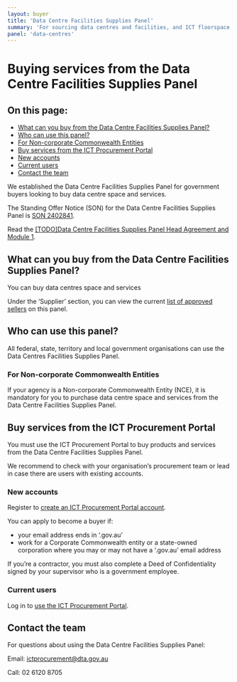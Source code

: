 ```yaml
---
layout: buyer
title: 'Data Centre Facilities Supplies Panel'
summary: 'For sourcing data centres and facilities, and ICT floorspace'
panel: 'data-centres'
---
```


# Buying services from the Data Centre Facilities Supplies Panel

<nav class="au-inpage-nav-links" aria-label="in page navigation">
  <h2 class="au-inpage-nav-links__heading">On this page:</h2>
  <ul class="au-link-list">
    <li><a href="#what-can-you-buy">What can you buy from the Data Centre Facilities Supplies Panel?</a></li>
    <li><a href="#who-can-use-this-panel">Who can use this panel?</a></li>
    <li><a href="#non-corporate-commonwealth-entities">For Non-corporate Commonwealth Entities</a></li>
    <li><a href="#buy-services-from-the-ict-procurement-portal">Buy services from the ICT Procurement Portal</a></li>
    <li><a href="#new-accounts">New accounts</a></li>
    <li><a href="#current-users">Current users</a></li>
    <li><a href="#contact-the-team">Contact the team</a></li>
  </ul>
</nav>

We established the Data Centre Facilities Supplies Panel for government buyers looking to buy data centre space and services.

The Standing Offer Notice (SON) for the Data Centre Facilities Supplies Panel is <a href="https://www.tenders.gov.au/Son/Show/fe5fa4fb-f204-8d9e-0cf8-73240c00b6fc" target="_blank" rel="external noreferrer">SON 2402841</a>.

Read the <a href="#" target="_blank" rel="external noreferrer">[TODO]Data Centre Facilities Supplies Panel Head Agreement and Module 1</a>.

## <span name="what-can-you-buy">What can you buy from the Data Centre Facilities Supplies Panel?</span>

You can buy data centres space and services

Under the ‘Supplier’ section, you can view the current <a href="https://www.tenders.gov.au/Son/Show/fe5fa4fb-f204-8d9e-0cf8-73240c00b6fc" target="_blank" rel="external noreferrer">list of approved sellers</a> on this panel.

## <span name="who-can-use-this-panel">Who can use this panel?</span>

All federal, state, territory and local government organisations can use the Data Centres Facilities Supplies Panel.

### <span name="non-corporate-commonwealth-entities">For Non-corporate Commonwealth Entities</span>

If your agency is a Non-corporate Commonwealth Entity (NCE), it is mandatory for you to purchase data centre space and services from the Data Centre Facilities Supplies Panel.

## <span name="buy-services-from-the-ict-procurement-portal">Buy services from the ICT Procurement Portal</span>

You must use the ICT Procurement Portal to buy products and services from the Data Centre Facilities Supplies Panel.

We recommend to check with your organisation’s procurement team or lead in case there are users with existing accounts.

### <span name="new-accounts">New accounts</span>

Register to <a href="https://ictprocurement.service-now.com/register/self_register?type=sp" target="_blank" rel="external noreferrer">create an ICT Procurement Portal account</a>.

You can apply to become a buyer if:

- your email address ends in ‘.gov.au’
- work for a Corporate Commonwealth entity or a state-owned corporation where you may or may not have a ‘.gov.au’ email address

If you’re a contractor, you must also complete a Deed of Confidentiality signed by your supervisor who is a government employee.

### <span name="current-users">Current users</span>

Log in to <a href="https://ictprocurement.service-now.com/sp" target="_blank" rel="external noreferrer">use the ICT Procurement Portal</a>.

## <span name="contact-the-team">Contact the team</span>

For questions about using the Data Centre Facilities Supplies Panel:

Email: ictprocurement@dta.gov.au

Call: 02 6120 8705
